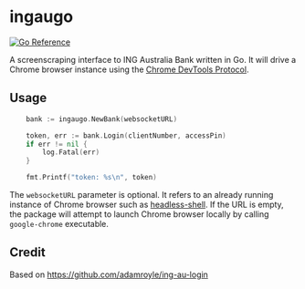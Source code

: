 # ingaugo

[![Go Reference](https://pkg.go.dev/badge/github.com/porjo/ingaugo.svg)](https://pkg.go.dev/github.com/porjo/ingaugo)

A screenscraping interface to ING Australia Bank written in Go. It will drive a Chrome browser instance using the [Chrome DevTools Protocol](https://chromedevtools.github.io/devtools-protocol/).

## Usage

```Go
	bank := ingaugo.NewBank(websocketURL)

	token, err := bank.Login(clientNumber, accessPin)
	if err != nil {
		log.Fatal(err)
	}

	fmt.Printf("token: %s\n", token)
```
The `websocketURL` parameter is optional. It refers to an already running instance of Chrome browser such as [headless-shell](https://hub.docker.com/r/chromedp/headless-shell/). If the URL is empty, the package will attempt to launch Chrome browser locally by calling `google-chrome` executable.


## Credit

Based on https://github.com/adamroyle/ing-au-login
